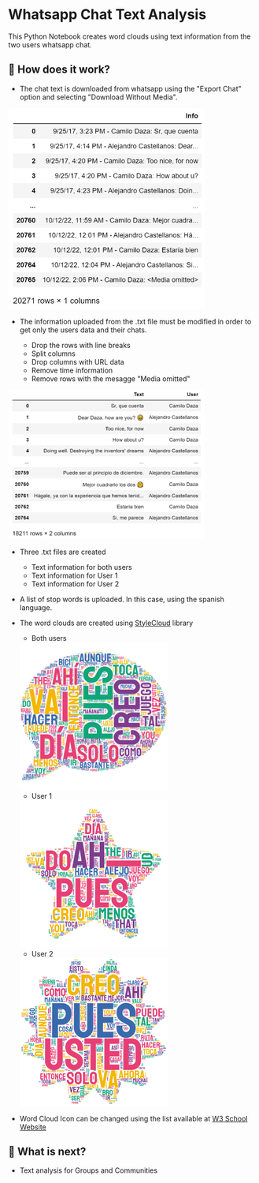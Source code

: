 # Whatsapp Chat Text Analysis

This Python Notebook creates word clouds using text information from the two users whatsapp chat.

## 🔰 How does it work?

- The chat text is downloaded from whatsapp using the "Export Chat" option and selecting "Download Without Media".

<img src = "https://github.com/alejo1630/whatsapp_text/blob/main/Images_Readme/1.png" width="400" >


- The information uploaded from the .txt file must be modified in order to get only the users data and their chats.

  - Drop the rows with line breaks
  - Split columns
  - Drop columns with URL data
  - Remove time information
  - Remove rows with the mesagge "Media omitted"
 
 <img src = "https://github.com/alejo1630/whatsapp_text/blob/main/Images_Readme/2.png" width="400" >

- Three .txt files are created
  - Text information for both users
  - Text information for User 1
  - Text information for User 2
- A list of stop words is uploaded. In this case, using the spanish language.
- The word clouds are created using [StyleCloud](https://towardsdatascience.com/generate-modern-stylish-wordcloud-with-stylecloud-9cbb059696d2) library
  - Both users
   <img src = "https://github.com/alejo1630/whatsapp_text/blob/main/Images_Readme/both.png" width="300" >
   
  - User 1
   <img src = "https://github.com/alejo1630/whatsapp_text/blob/main/Images_Readme/u1.png" width="300" >
   
  - User 2
   <img src = "https://github.com/alejo1630/whatsapp_text/blob/main/Images_Readme/u2.png" width="300" >

- Word Cloud Icon can be changed using the list available at [W3 School Website](https://www.w3schools.com/icons/default.asp)

## 🔶 What is next?
- Text analysis for Groups and Communities
